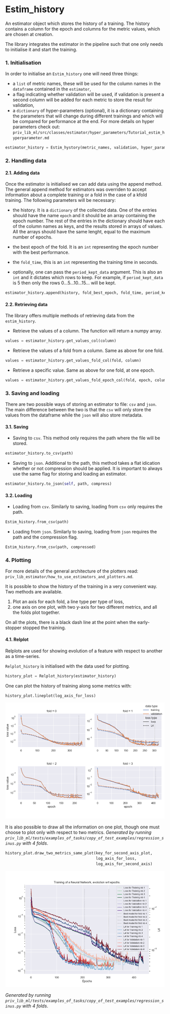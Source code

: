 # Estim_history

An estimator object which stores the history of a training. The history contains a column for the epoch and columns for
the metric values, which are chosen at creation.

The library integrates the estimator in the pipeline such that one only needs to initialise it and start the training.

### 1. Initialisation

In order to initialise an `Estim_history` one will need three things:

- a `list` of metric names, these will be used for the column names in the `dataframe` contained in the `estimator`,
- a flag indicating whether validation will be used, if validation is present a second column will be added for each
  metric to store the result for validation,
- a `dictionary` of hyper-parameters (optional), it is a dictionary containing the parameters that will change during
  different trainings and which will be compared for performance at the end. For more details on hyper parameters check
  out:
  `priv_lib_ml/src/classes/estimator/hyper_parameters/Tutorial_estim_hyperparameter.md`

```python
estimator_history = Estim_hystory(metric_names, validation, hyper_params)
```

### 2. Handling data

#### 2.1. Adding data

Once the estimator is initialised we can add data using the append method. The general append method for estimators was
overriden to accept information about a complete training or a fold in the case of a kfold training. The following
parameters will be necessary:

- the history. It is a `dictionary` of the collected data. One of the entries should have the name `epoch`
  and it should be an array containing the epoch number. The rest of the entries in the dictionary should have each of
  the column names as keys, and the results stored in arrays of values. All the arrays should have the same lenght,
  equal to the maximum number of epochs.

- the best epoch of the fold. It is an `int` representing the epoch number with the best performance.
- the `fold_time`, this is an `int` representing the training time in seconds.
- optionally, one can pass the `period_kept_data` argument. This is also an `int` and it dictates which rows to keep.
  For example, if `period_kept_data` is 5 then only the rows 0...5...10...15... will be kept.

```python
estimator_history.append(history, fold_best_epoch, fold_time, period_kept_data)
```

#### 2.2. Retrieving data

The library offers multiple methods of retrieving data from the `estim_history`.

- Retrieve the values of a column. The function will return a numpy array.

```python
values = estimator_history.get_values_col(column)
```

- Retrieve the values of a fold from a column. Same as above for one fold.

```python
values = estimator_history.get_values_fold_col(fold, column)
```

- Retrieve a specific value. Same as above for one fold, at one epoch.

```python
values = estimator_history.get_values_fold_epoch_col(fold, epoch, column)
```

### 3. Saving and loading

There are two possible ways of storing an estimator to file: `csv` and `json`. The main difference between the two is
that the `csv` will only store the values from the dataframe while the `json` will also store metadata.

#### 3.1. Saving

- Saving to `csv`. This method only requires the path where the file will be stored.

```python
estimator_history.to_csv(path)
```

- Saving to `json`. Additional to the path, this method takes a flat idication whether or not compression should be
  applied. It is important to always use the same flag for storing and loading an estimator.

```python
estimator_history.to_json(self, path, compress)
```

#### 3.2. Loading

- Loading from `csv`. Similarly to saving, loading from `csv` only requires the path.

```python
Estim_history.from_csv(path)
```

- Loading from `json`. Similarly to saving, loading from `json` requires the path and the compression flag.

```python
Estim_history.from_csv(path, compressed)
```

### 4. Plotting

For more details of the general architecture of the plotters read: `priv_lib_estimator/how_to_use_estimators_and_plotters.md`.

It is possible to show the history of the training in a very convenient way. Two methods are available.

1. Plot an axis for each fold, a line type per type of loss,
2. one axis on one plot, with two y-axis for two different metrics, and all the folds plot together.

On all the plots, there is a black dash line at the point when the early-stopper stopped the training.

#### 4.1. Relplot
Relplots are used for showing evolution of a feature with respect to another as a time-series.

`Relplot_history` is initialised with the data used for plotting.

```python
history_plot = Relplot_history(estimator_history)
```

One can plot the history of training along some metrics with:

```python
history_plot.lineplot(log_axis_for_loss)
```

![alt text](Tutorial_estim_history_sin_lineplot.png?raw=true "Title")

It is also possible to draw all the information on one plot, though one must choose to plot only with respect to two
metrics.
*Generated by running `priv_lib_ml/tests/examples_of_tasks/copy_of_test_examples/regression_sinus.py`
with 4 folds*.

```python
history_plot.draw_two_metrics_same_plot(key_for_second_axis_plot,
                                        log_axis_for_loss,
                                        log_axis_for_second_axis)
```

![alt text](Tutorial_estim_history_sin_two_metrics_same_plot.png?raw=true "Title")

*Generated by running `priv_lib_ml/tests/examples_of_tasks/copy_of_test_examples/regression_sinus.py`
with 4 folds*.


